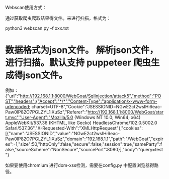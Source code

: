 Webscan使用方式：

通过获取爬虫爬取结果得文件。来进行扫描，格式为：

python3  webscan.py  -f  xxx.txt

# 数据格式为json文件。 解析json文件，进行扫描。默认支持 puppeteer 爬虫生成得json文件。

例如：
{"url":"http://192.168.1.1:8000/WebGoat/SqlInjection/attack5","method":"POST","headers":{"Accept":"*/*","Content-Type":"application/x-www-form-urlencoded; charset=UTF-8","Cookie":"JSESSIONID=NGwE2ct2wsIHi6eac-Paw0lP82O7PGLZYL1iXuSz","Referer":"http://192.168.1.1:8000/WebGoat/start.mvc","User-Agent":"Mozilla/5.0 (Windows NT 10.0; Win64; x64) AppleWebKit/537.36 (KHTML, like Gecko) HeadlessChrome/102.0.5002.0 Safari/537.36","X-Requested-With":"XMLHttpRequest"},"cookies":[{"name":"JSESSIONID","value":"NGwE2ct2wsIHi6eac-Paw0lP82O7PGLZYL1iXuSz","domain":"192.168.1.1","path":"/WebGoat","expires":-1,"size":50,"httpOnly":false,"secure":false,"session":true,"sameParty":false,"sourceScheme":"NonSecure","sourcePort":8080}],"body":"query=test"}

如果要使用chromium 进行dom-xss检测，需要在config.py 中配置浏览器得路径。